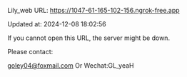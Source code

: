 Lily_web URL: https://1047-61-165-102-156.ngrok-free.app

Updated at: 2024-12-08 18:02:56

If you cannot open this URL, the server might be down.

Please contact: 

goley04@foxmail.com Or Wechat:GL_yeaH
